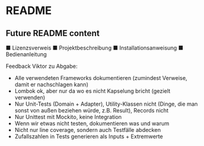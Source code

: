 # README

## Future README content

■ Lizenzsverweis
■ Projektbeschreibung
■ Installationsanweisung
■ Bedienanleitung

Feedback Viktor zu Abgabe:
- Alle verwendeten Frameworks dokumentieren (zumindest Verweise, damit er nachschlagen kann)
- Lombok ok, aber nur da wo es nicht Kapselung bricht (gezielt verwenden)
- Nur Unit-Tests (Domain + Adapter), Utility-Klassen nicht (Dinge, die man sonst von außen beziehen würde, z.B. Result), Records nicht
- Nur Unittest mit Mockito, keine Integration
- Wenn wir etwas nicht testen, dokumentieren was und warum
- Nicht nur line coverage, sondern auch Testfälle abdecken
- Zufallszahlen in Tests generieren als Inputs + Extremwerte
